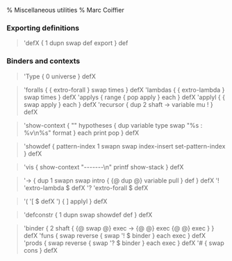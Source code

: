 % Miscellaneous utilities
% Marc Coiffier

### Exporting definitions

> 'defX { 1 dupn swap def export } def

### Binders and contexts

> 'Type { 0 universe } defX

> 'foralls { { extro-forall } swap times } defX
> 'lambdas { { extro-lambda } swap times } defX
> 'applys { range { pop apply } each } defX
> 'applyl { { swap apply } each } defX
> 'recursor { dup 2 shaft -> variable mu ! } defX

> 'show-context { "" hypotheses { dup variable type swap "%s : %v\n%s" format } each print pop } defX

> 'showdef { pattern-index 1 swapn swap index-insert set-pattern-index } defX

> 'vis { show-context "-------\n" printf show-stack } defX

> '-> { dup 1 swapn swap intro { {@ dup @} variable pull } def } defX
> '! 'extro-lambda $ defX
> '? 'extro-forall $ defX

> '( '[ $ defX
> ') { ] applyl } defX

> 'defconstr { 1 dupn swap showdef def } defX


> 'binder { 2 shaft { {@ swap @} exec -> {@ @} exec {@ @} exec } } defX
> 'funs { swap reverse { swap '! $ binder } each exec } defX
> 'prods { swap reverse { swap '? $ binder } each exec } defX
> '# { swap cons } defX

